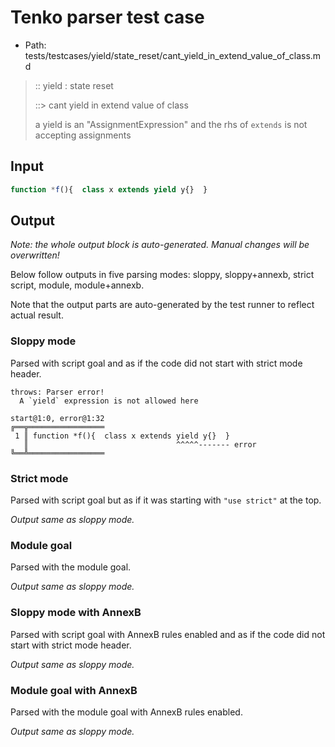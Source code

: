 # Tenko parser test case

- Path: tests/testcases/yield/state_reset/cant_yield_in_extend_value_of_class.md

> :: yield : state reset
>
> ::> cant yield in extend value of class
>
> a yield is an "AssignmentExpression" and the rhs of `extends` is not accepting assignments

## Input


`````js
function *f(){  class x extends yield y{}  }
`````

## Output

_Note: the whole output block is auto-generated. Manual changes will be overwritten!_

Below follow outputs in five parsing modes: sloppy, sloppy+annexb, strict script, module, module+annexb.

Note that the output parts are auto-generated by the test runner to reflect actual result.

### Sloppy mode

Parsed with script goal and as if the code did not start with strict mode header.

`````
throws: Parser error!
  A `yield` expression is not allowed here

start@1:0, error@1:32
╔══╦═════════════════
 1 ║ function *f(){  class x extends yield y{}  }
   ║                                 ^^^^^------- error
╚══╩═════════════════

`````

### Strict mode

Parsed with script goal but as if it was starting with `"use strict"` at the top.

_Output same as sloppy mode._

### Module goal

Parsed with the module goal.

_Output same as sloppy mode._

### Sloppy mode with AnnexB

Parsed with script goal with AnnexB rules enabled and as if the code did not start with strict mode header.

_Output same as sloppy mode._

### Module goal with AnnexB

Parsed with the module goal with AnnexB rules enabled.

_Output same as sloppy mode._
